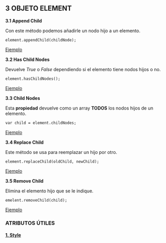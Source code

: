 ## 3 OBJETO ELEMENT
**3.1 Append Child**

Con este método podemos añadirle un nodo hijo a un elemento.

    element.appendChild(childNode);

[Ejemplo](examples/ej05/index.html)

**3.2 Has Child Nodes**

Devuelve *True* o *False* dependiendo si el elemento tiene nodos hijos o no.

    element.hasChildNodes();    

[Ejemplo](examples/ej06/index.html)

**3.3 Child Nodes**

Esta **propiedad** devuelve como un array **TODOS** los nodos hijos de un elemento.

    var child = element.childNodes;

[Ejemplo](examples/ej07/index.html)

**3.4 Replace Child**

Este método se usa para reemplazar un hijo por otro.

    element.replaceChild(oldChild, newChild);

[Ejemplo](examples/ej08/index.html)

**3.5 Remove Child**

Elimina el elemento hijo que se le indique.

    emelent.removeChild(child);

[Ejemplo](examples/ej09/index.html)

### ATRIBUTOS ÚTILES
#### [1. Style](https://www.w3schools.com/jsref/dom_obj_style.asp)